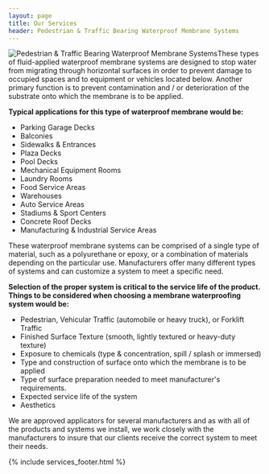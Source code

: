 ```yaml
---
layout: page
title: Our Services
header: Pedestrian & Traffic Bearing Waterproof Membrane Systems
---
```


<img class="service-large" src="{{ 'services/pedestrian-and-traffic-bearing-waterproof-membrane-systems.jpg' | asset_path }}" alt="Pedestrian & Traffic Bearing Waterproof Membrane Systems">These types of fluid-applied waterproof membrane systems are designed to stop water from migrating through horizontal surfaces in order to prevent damage to occupied spaces and to equipment or vehicles located below. Another primary function is to prevent contamination and / or deterioration of the substrate onto which the membrane is to be applied.

**Typical applications for this type of waterproof membrane would be:**

* Parking Garage Decks
* Balconies
* Sidewalks &amp; Entrances
* Plaza Decks
* Pool Decks
* Mechanical Equipment Rooms
* Laundry Rooms
* Food Service Areas
* Warehouses
* Auto Service Areas
* Stadiums &amp; Sport Centers
* Concrete Roof Decks
* Manufacturing &amp; Industrial Service Areas

These waterproof membrane systems can be comprised of a single type of material, such as a polyurethane or epoxy, or a combination of materials depending on the particular use. Manufacturers offer many different types of systems and can customize a system to meet a specific need.

**Selection of the proper system is critical to the service life of the product. Things to be considered when choosing a membrane waterproofing system would be:**

* Pedestrian, Vehicular Traffic (automobile or heavy truck), or Forklift Traffic
* Finished Surface Texture (smooth, lightly textured or heavy-duty texture)
* Exposure to chemicals (type &amp; concentration, spill / splash or immersed)
* Type and construction of surface onto which the membrane is to be applied
* Type of surface preparation needed to meet manufacturer's requirements.
* Expected service life of the system
* Aesthetics

We are approved applicators for several manufacturers and as with all of the products and systems we install, we work closely with the manufacturers to insure that our clients receive the correct system to meet their needs.

{% include services_footer.html %}
